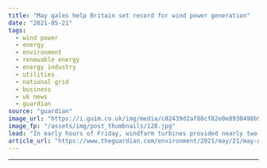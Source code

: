 ```yaml
---
title: "May gales help Britain set record for wind power generation"
date: "2021-05-21"
tags: 
  - wind power
  - energy
  - environment
  - renewable energy
  - energy industry
  - utilities
  - national grid
  - business
  - uk news
  - guardian
source: "guardian"
image_url: "https://i.guim.co.uk/img/media/c02439d2af88cf82e0e8930498b916f418bec812/0_230_5510_3306/master/5510.jpg?width=460&quality=85&auto=format&fit=max&s=3b675ef35f3f77aa9cf563240b4dc877"
image_fp: "/assets/img/post_thumbnails/128.jpg"
lead: "In early hours of Friday, windfarm turbines provided nearly two-thirds of Britain’s electricityPowerful gusts of wind sweeping across Britain have helped the country reach a new all-time high for electricity generated from wind turbines.A new record ..."
article_url: "https://www.theguardian.com/environment/2021/may/21/may-gales-help-britain-set-record-for-wind-power-generation"
---
```


---
